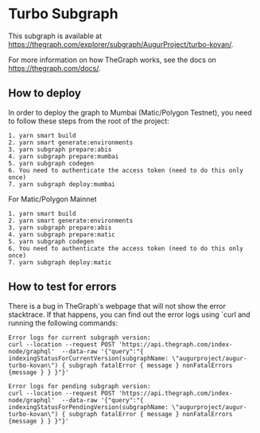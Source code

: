 # Turbo Subgraph

This subgraph is available at https://thegraph.com/explorer/subgraph/AugurProject/turbo-kovan/.

For more information on how TheGraph works, see the docs on https://thegraph.com/docs/.

## How to deploy

In order to deploy the graph to Mumbai (Matic/Polygon Testnet), you need to follow these steps from the root of the project:

```text
1. yarn smart build
2. yarn smart generate:environments
3. yarn subgraph prepare:abis
4. yarn subgraph prepare:mumbai
5. yarn subgraph codegen
6. You need to authenticate the access token (need to do this only once)
7. yarn subgraph deploy:mumbai
```

For Matic/Polygon Mainnet

```text
1. yarn smart build
2. yarn smart generate:environments
3. yarn subgraph prepare:abis
4. yarn subgraph prepare:matic
5. yarn subgraph codegen
6. You need to authenticate the access token (need to do this only once)
7. yarn subgraph deploy:matic
```

## How to test for errors

There is a bug in TheGraph's webpage that will not show the error stacktrace. If that happens, you can find out the error logs using `curl and running the following commands: 
```text
Error logs for current subgraph version:
curl --location --request POST 'https://api.thegraph.com/index-node/graphql'  --data-raw '{"query":"{ indexingStatusForCurrentVersion(subgraphName: \"augurproject/augur-turbo-kovan\") { subgraph fatalError { message } nonFatalErrors {message } } }"}'

Error logs for pending subgraph version:
curl --location --request POST 'https://api.thegraph.com/index-node/graphql'  --data-raw '{"query":"{ indexingStatusForPendingVersion(subgraphName: \"augurproject/augur-turbo-kovan\") { subgraph fatalError { message } nonFatalErrors {message } } }"}'
```